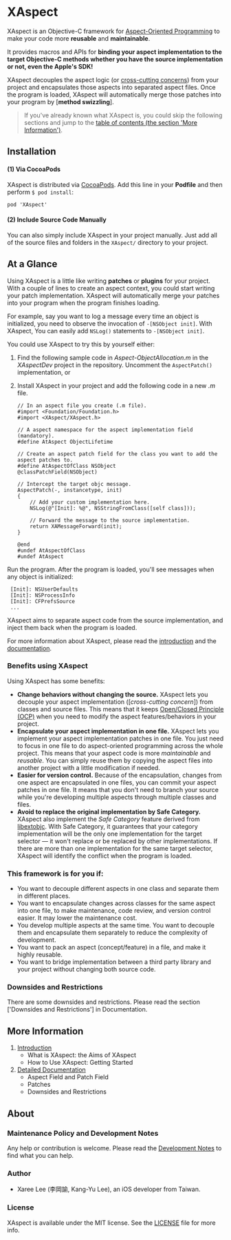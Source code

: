 # XAspect

XAspect is an Objective-C framework for [Aspect-Oriented Programming] to make your code more **reusable** and **maintainable**. 

It provides macros and APIs for **binding your aspect implementation to the target Objective-C methods whether you have the source implementation or not, even the Apple's SDK!**

XAspect decouples the aspect logic (or [cross-cutting concerns]) from your project and encapsulates those aspects into separated aspect files. Once the program is loaded, XAspect will automatically merge those patches into your program by [**method swizzling**].

> If you've already known what XAspect is, you could skip the following sections and jump to the [table of contents (the section 'More Information')](#more_information).


Installation
------------

#### (1) Via CocoaPods

XAspect is distributed via [CocoaPods]. Add this line in your **Podfile** and then perform `$ pod install`:

	pod 'XAspect'

#### (2) Include Source Code Manually

You can also simply include XAspect in your project manually. Just add all of the source files and folders in the `XAspect/` directory to your project.

At a Glance
-----------

Using XAspect is a little like writing **patches** or **plugins** for your project. With a couple of lines to create an aspect context, you could start writing your patch implementation. XAspect will automatically merge your patches into your program when the program finishes loading.

For example, say you want to log a message every time an object is initialized, you need to observe the invocation of `-[NSObject init]`. With XAspect, You can easily add `NSLog()` statements to `-[NSObject init]`.

You could use XAspect to try this by yourself either: 

 1. Find the following sample code in *Aspect-ObjectAllocation.m* in the *XAspectDev* project in the repository. Uncomment the `AspectPatch()` implementation, or 

 2. Install XAspect in your project and add the following code in a new *.m* file.

		// In an aspect file you create (.m file).
		#import <Foundation/Foundation.h>
		#import <XAspect/XAspect.h>
		
		// A aspect namespace for the aspect implementation field (mandatory).
		#define AtAspect ObjectLifetime 

		// Create an aspect patch field for the class you want to add the aspect patches to.
		#define AtAspectOfClass NSObject
		@classPatchField(NSObject)

		// Intercept the target objc message.
		AspectPatch(-, instancetype, init)
		{
			// Add your custom implementation here.
			NSLog(@"[Init]: %@", NSStringFromClass([self class]));
			
			// Forward the message to the source implementation.
			return XAMessageForward(init);
		}

		@end
		#undef AtAspectOfClass
		#undef AtAspect


Run the program. After the program is loaded, you'll see messages when any object is initialized:

```
 [Init]: NSUserDefaults
 [Init]: NSProcessInfo
 [Init]: CFPrefsSource
 ...
```

XAspect aims to separate aspect code from the source implementation, and inject them back when the program is loaded.

For more information about XAspect, please read the [introduction][Introduction] and the [documentation][Detailed Documentation].


### Benefits using XAspect

Using XAspect has some benefits:
 
 * **Change behaviors without changing the source.** XAspect lets you decouple your aspect implementation ([*cross-cutting concern*]) from classes and source files. This means that it keeps [Open/Closed Principle (OCP)][OCP] when you need to modify the aspect features/behaviors in your project. 
 * **Encapsulate your aspect implementation in one file.** XAspect lets you implement your aspect implementation patches in one file. You just need to focus in one file to do aspect-oriented programming across the whole project. This means that your aspect code is more *maintainable* and *reusable*. You can simply reuse them by copying the aspect files into another project with a little modification if needed.
 * **Easier for version control.** Because of the encapsulation, changes from one aspect are encapsulated in one files, you can commit your aspect patches in one file. It means that you don't need to branch your source while you're developing multiple aspects through multiple classes and files. 
 * **Avoid to replace the original implementation by Safe Category.** XAspect also implement the *Safe Category* feature derived from [libextobjc]. With Safe Category, it guarantees that your category implementation will be the only one implementation for the target selector — it won't replace or be replaced by other implementations. If there are more than one implementation for the same target selector, XAspect will identify the conflict when the program is loaded. 


### This framework is for you if:
 
 - You want to decouple different aspects in one class and separate them in different places. 
 - You want to encapsulate changes across classes for the same aspect into one file, to make maintenance, code review, and version control easier. It may lower the maintenance cost.
 - You develop multiple aspects at the same time. You want to decouple them and encapsulate them separately to reduce the complexity of development.
 - You want to pack an aspect (concept/feature) in a file, and make it highly reusable.
 - You want to bridge implementation between a third party library and your project without changing both source code.


### Downsides and Restrictions

There are some downsides and restrictions. Please read the section ['Downsides and Restrictions'] in Documentation.


## More Information

 1. [Introduction]
	* What is XAspect: the Aims of XAspect
	* How to Use XAspect: Getting Started
 2. [Detailed Documentation]
	* Aspect Field and Patch Field
	* Patches
	* Downsides and Restrictions



## About

### Maintenance Policy and Development Notes
Any help or contribution is welcome. Please read the [Development Notes] to find what you can help. 

### Author
* Xaree Lee (李岡諭, Kang-Yu Lee), an iOS developer from Taiwan.

### License
XAspect is available under the MIT license. See the [LICENSE] file for more info.



<!--File Links-->
[Introduction]: Documents/Introduction_of_XAspect.md
[Getting Started]: Documents/Getting_Started_using_XAspect.md
[XAspect Inside]: Documents/XAspect_Inside.md
[Detailed Documentation]: Documents/Documentation.md
[Downsides and Restrictions]: Documents/Documentation.md#Downsides-and-Restrictions
[Development Notes]: Documents/DevelopmentNotes.md
[LICENSE]: LICENSE.md
[XAspect Templates]: d

<!--Links-->
[Aspect-Oriented Programming]: http://en.wikipedia.org/wiki/Aspect-oriented_programming
[CocoaPods]: http://cocoapods.org
[Xaree Lee]: https://github.com/xareelee
[cross-cutting concern]: http://en.wikipedia.org/wiki/Cross-cutting_concern
[OCP]: http://en.wikipedia.org/wiki/Open/closed_principle
[cross-cutting concerns]: http://en.wikipedia.org/wiki/Cross-cutting_concern
[DSL]: http://en.wikipedia.org/wiki/Domain-specific_language
[method swizzling]: http://nshipster.com/method-swizzling/
[libextobjc]: https://github.com/jspahrsummers/libextobjc

